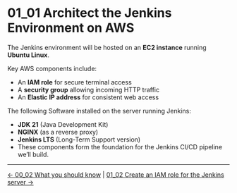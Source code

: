 # 01_01 Architect the Jenkins Environment on AWS

The Jenkins environment will be hosted on an **EC2 instance** running **Ubuntu Linux**.

Key AWS components include:

- An **IAM role** for secure terminal access
- A **security group** allowing incoming HTTP traffic
- An **Elastic IP address** for consistent web access

The following Software installed on the server running Jenkins:

- **JDK 21** (Java Development Kit)
- **NGINX** (as a reverse proxy)
- **Jenkins LTS** (Long-Term Support version)
- These components form the foundation for the Jenkins CI/CD pipeline we’ll build.

<!-- FooterStart -->
---
[← 00_02 What you should know](../../ch0_introduction/00_02_what_you_should_know/README.md) | [01_02 Create an IAM role for the Jenkins server →](../01_02_create_an_iam_role_for_the_jenkins_server/README.md)
<!-- FooterEnd -->
